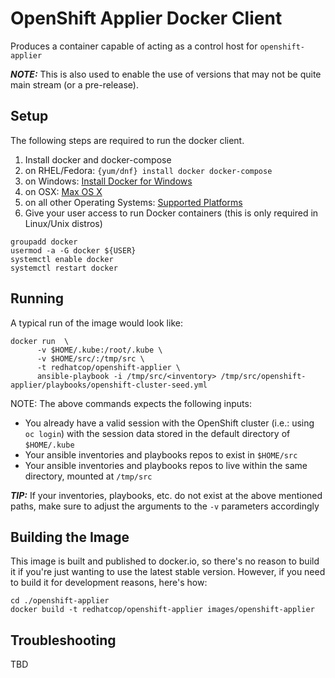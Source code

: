 OpenShift Applier Docker Client
===============================

Produces a container capable of acting as a control host for `openshift-applier`

**_NOTE:_** This is also used to enable the use of versions that may not be quite main stream (or a pre-release).


## Setup

The following steps are required to run the docker client.

1. Install docker and docker-compose
  1. on RHEL/Fedora: ```{yum/dnf} install docker docker-compose```
  2. on Windows: [Install Docker for Windows](https://docs.docker.com/windows/step_one/)
  3. on OSX: [Max OS X](https://docs.docker.com/installation/mac/)
  4. on all other Operating Systems: [Supported Platforms](https://docs.docker.com/installation/)
2. Give your user access to run Docker containers (this is only required in Linux/Unix distros)
```
groupadd docker
usermod -a -G docker ${USER}
systemctl enable docker
systemctl restart docker
```

## Running

A typical run of the image would look like:

```
docker run  \ 
      -v $HOME/.kube:/root/.kube \
      -v $HOME/src/:/tmp/src \
      -t redhatcop/openshift-applier \
      ansible-playbook -i /tmp/src/<inventory> /tmp/src/openshift-applier/playbooks/openshift-cluster-seed.yml
```

NOTE: The above commands expects the following inputs:
* You already have a valid session with the OpenShift cluster (i.e.: using `oc login`) with the session data stored in the default directory of `$HOME/.kube`
* Your ansible inventories and playbooks repos to exist in `$HOME/src`
* Your ansible inventories and playbooks repos to live within the same directory, mounted at `/tmp/src`

**_TIP:_** If your inventories, playbooks, etc. do not exist at the above mentioned paths, make sure to adjust the arguments to the `-v` parameters accordingly

## Building the Image

This image is built and published to docker.io, so there's no reason to build it if you're just wanting to use the latest stable version. However, if you need to build it for development reasons, here's how:

```
cd ./openshift-applier
docker build -t redhatcop/openshift-applier images/openshift-applier
```

## Troubleshooting

TBD
